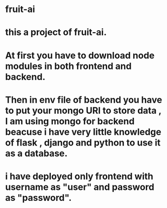 # fruit-ai
# this a project of fruit-ai.
# At first you have to download node modules in both frontend and backend.
# Then in env file of backend you have to put your mongo URI to store data , I am using mongo for backend beacuse i have very little knowledge of flask , django and python to use it as a database.
# i have deployed only frontend with username as "user" and password as "password".

